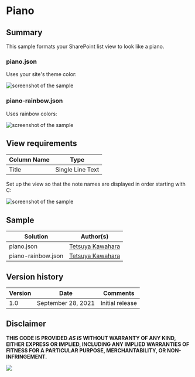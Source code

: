 # Piano

## Summary
This sample formats your SharePoint list view to look like a piano.

### piano.json

Uses your site's theme color:

![screenshot of the sample](./assets/screenshot.png)

### piano-rainbow.json

Uses rainbow colors:

![screenshot of the sample](./assets/screenshot_rainbow-color.png)

## View requirements

Column Name   |Type
--------------|--------------
Title         | Single Line Text

Set up the view so that the note names are displayed in order starting with C:

![screenshot of the sample](./assets/screenshot_item-sample.png)

## Sample

Solution|Author(s)
--------|---------
piano.json | [Tetsuya Kawahara](https://github.com/tecchan1107)
piano-rainbow.json | [Tetsuya Kawahara](https://github.com/tecchan1107)

## Version history

Version |Date               |Comments
--------|-------------------|--------
1.0     |September 28, 2021 |Initial release

## Disclaimer
**THIS CODE IS PROVIDED *AS IS* WITHOUT WARRANTY OF ANY KIND, EITHER EXPRESS OR IMPLIED, INCLUDING ANY IMPLIED WARRANTIES OF FITNESS FOR A PARTICULAR PURPOSE, MERCHANTABILITY, OR NON-INFRINGEMENT.**

<img src="https://pnptelemetry.azurewebsites.net/list-formatting/view-samples/piano" />
